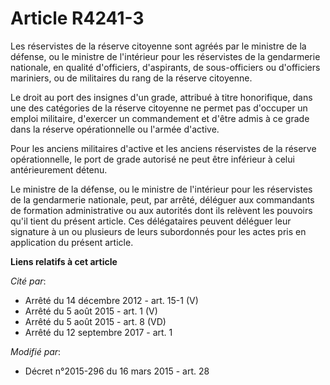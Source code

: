 # Article R4241-3

Les réservistes de la réserve citoyenne sont agréés par le ministre de la défense, ou le ministre de l'intérieur pour les
réservistes de la gendarmerie nationale, en qualité d'officiers, d'aspirants, de sous-officiers ou d'officiers mariniers, ou
de militaires du rang de la réserve citoyenne. 

Le droit au port des insignes d'un grade, attribué à titre honorifique, dans une des catégories de la réserve citoyenne ne
permet pas d'occuper un emploi militaire, d'exercer un commandement et d'être admis à ce grade dans la réserve opérationnelle
ou l'armée d'active. 

Pour les anciens militaires d'active et les anciens réservistes de la réserve opérationnelle, le port de grade autorisé ne
peut être inférieur à celui antérieurement détenu.

Le ministre de la défense, ou le ministre de l'intérieur pour les réservistes de la gendarmerie nationale, peut, par arrêté,
déléguer aux commandants de formation administrative ou aux autorités dont ils relèvent les pouvoirs qu'il tient du présent
article. Ces délégataires peuvent déléguer leur signature à un ou plusieurs de leurs subordonnés pour les actes pris en
application du présent article.

**Liens relatifs à cet article**

_Cité par_:

  - Arrêté du 14 décembre 2012 - art. 15-1 (V)
  - Arrêté du 5 août 2015 - art. 1 (V)
  - Arrêté du 5 août 2015 - art. 8 (VD)
  - Arrêté du 12 septembre 2017 - art. 1

_Modifié par_:

  - Décret n°2015-296 du 16 mars 2015 - art. 28
